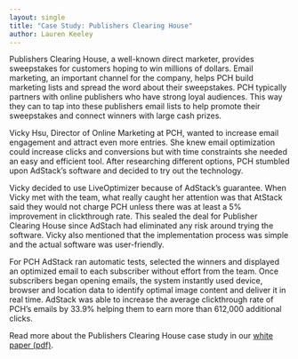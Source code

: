 ```yaml
---
layout: single
title: "Case Study: Publishers Clearing House"
author: Lauren Keeley 
---
```

Publishers Clearing House, a well-known direct marketer, provides sweepstakes for customers hoping to win millions of dollars. Email marketing, an important channel for the company, helps PCH build marketing lists and spread the word about their sweepstakes.  PCH typically partners with online publishers who have strong loyal audiences. This way they can to tap into these publishers email lists to help promote their sweepstakes and connect winners with large cash prizes. 

Vicky Hsu, Director of Online Marketing at PCH, wanted to increase email engagement and attract even more entries. She knew email optimization could increase clicks and conversions but with time constraints she needed an easy and efficient tool. After researching different options, PCH stumbled upon AdStack’s software and decided to try out the technology.

Vicky decided to use LiveOptimizer because of AdStack’s guarantee. When Vicky met with the team, what really caught her attention was that AtStack said they would not charge PCH unless there was at least a 5% improvement in clickthrough rate. This sealed the deal for Publisher Clearing House since AdStach had eliminated any risk around trying the software. Vicky also mentioned that the implementation process was simple and the actual software was user-friendly.   

For PCH AdStack ran automatic tests, selected the winners and displayed an optimized email to each subscriber without effort from the team. Once subscribers began opening emails, the system instantly used device, browser and location data to identify optimal image content and deliver it in real time. AdStack was able to increase the average clickthrough rate of PCH’s emails by 33.9% helping them to earn more than 612,000 additional clicks. 

Read more about the Publishers Clearing House case study in our [white paper (pdf)](mailto:sales@adstack.com?subject=PCH%20Case%20Study).  
